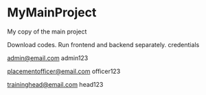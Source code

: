 # MyMainProject
My copy of the main project


Download codes. Run frontend and backend separately.
credentials

admin@email.com
admin123

placementofficer@email.com
officer123

traininghead@email.com
head123

